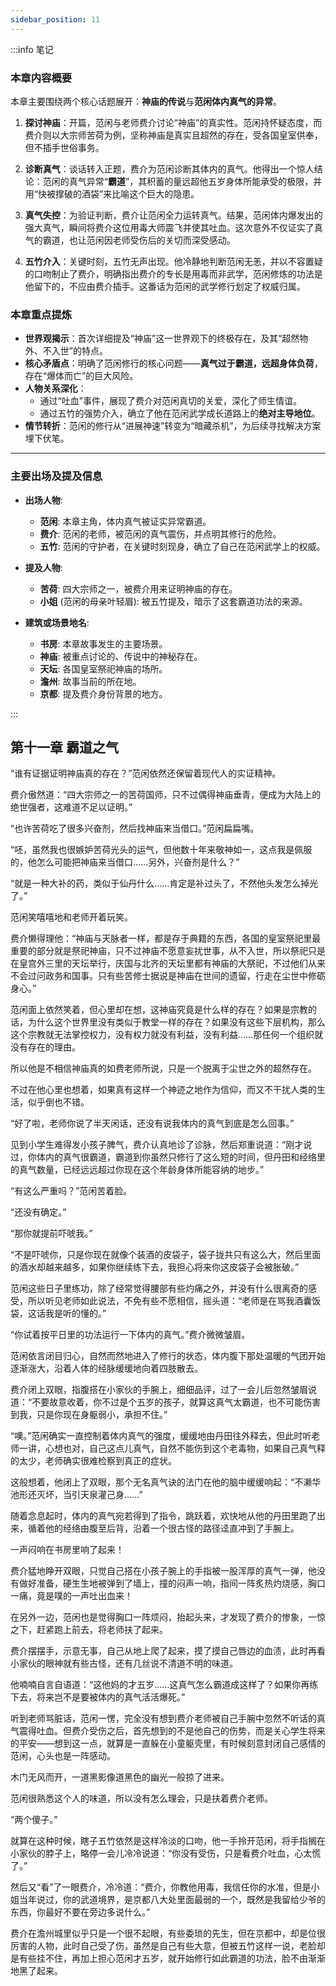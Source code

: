 ```yaml
---
sidebar_position: 11
---
```


:::info 笔记

### 本章内容概要

本章主要围绕两个核心话题展开：**神庙的传说**与**范闲体内真气的异常**。

1.  **探讨神庙**：开篇，范闲与老师费介讨论“神庙”的真实性。范闲持怀疑态度，而费介则以大宗师苦荷为例，坚称神庙是真实且超然的存在，受各国皇室供奉，但不插手世俗事务。

2.  **诊断真气**：谈话转入正题，费介为范闲诊断其体内的真气。他得出一个惊人结论：范闲的真气异常“**霸道**”，其积蓄的量远超他五岁身体所能承受的极限，并用“快被撑破的酒袋”来比喻这个巨大的隐患。

3.  **真气失控**：为验证判断，费介让范闲全力运转真气。结果，范闲体内爆发出的强大真气，瞬间将费介这位用毒大师震飞并使其吐血。这次意外不仅证实了真气的霸道，也让范闲因老师受伤后的关切而深受感动。

4.  **五竹介入**：关键时刻，五竹无声出现。他冷静地判断范闲无恙，并以不容置疑的口吻制止了费介，明确指出费介的专长是用毒而非武学，范闲修炼的功法是他留下的，不应由费介插手。这番话为范闲的武学修行划定了权威归属。

### 本章重点提炼

*   **世界观揭示**：首次详细提及“神庙”这一世界观下的终极存在，及其“超然物外、不入世”的特点。
*   **核心矛盾点**：明确了范闲修行的核心问题——**真气过于霸道，远超身体负荷**，存在“爆体而亡”的巨大风险。
*   **人物关系深化**：
    *   通过“吐血”事件，展现了费介对范闲真切的关爱，深化了师生情谊。
    *   通过五竹的强势介入，确立了他在范闲武学成长道路上的**绝对主导地位**。
*   **情节转折**：范闲的修行从“进展神速”转变为“暗藏杀机”，为后续寻找解决方案埋下伏笔。

---

### 主要出场及提及信息

*   **出场人物**:
    *   **范闲**: 本章主角，体内真气被证实异常霸道。
    *   **费介**: 范闲的老师，被范闲的真气震伤，并点明其修行的危险。
    *   **五竹**: 范闲的守护者，在关键时刻现身，确立了自己在范闲武学上的权威。

*   **提及人物**:
    *   **苦荷**: 四大宗师之一，被费介用来证明神庙的存在。
    *   **小姐** (范闲的母亲叶轻眉): 被五竹提及，暗示了这套霸道功法的来源。

*   **建筑或场景地名**:
    *   **书房**: 本章故事发生的主要场景。
    *   **神庙**: 被重点讨论的、传说中的神秘存在。
    *   **天坛**: 各国皇室祭祀神庙的场所。
    *   **澹州**: 故事当前的所在地。
    *   **京都**: 提及费介身份背景的地方。

:::

## 第十一章 **霸道之气**

“谁有证据证明神庙真的存在？”范闲依然还保留着现代人的实证精神。

费介傲然道：“四大宗师之一的苦荷国师，只不过偶得神庙垂青，便成为大陆上的绝世强者，这难道不足以证明。”

“也许苦荷吃了很多兴奋剂，然后找神庙来当借口。”范闲扁扁嘴。

“呸，虽然我也很嫉妒苦荷光头的运气，但他数十年来敬神如一，这点我是佩服的，他怎么可能把神庙来当借口……另外，兴奋剂是什么？”

“就是一种大补的药，类似于仙丹什么……肯定是补过头了，不然他头发怎么掉光了。”

范闲笑嘻嘻地和老师开着玩笑。

费介懒得理他：“神庙与天脉者一样，都是存于典籍的东西，各国的皇室祭祀里最重要的部分就是祭祀神庙，只不过神庙不愿意妄扰世事，从不入世，所以祭祀只是在皇宫外三里的天坛举行，庆国与北齐的天坛里都有神庙的大祭祀，不过他们从来不会过问政务和国事。只有些苦修士据说是神庙在世间的遗留，行走在尘世中修砺身心。”

范闲面上依然笑着，但心里却在想，这神庙究竟是什么样的存在？如果是宗教的话，为什么这个世界里没有类似于教堂一样的存在？如果没有这些下层机构，那么这个宗教就无法掌控权力，没有权力就没有利益，没有利益……那任何一个组织就没有存在的理由。

所以他是不相信神庙真的如费老师所说，只是一个脱离于尘世之外的超然存在。

不过在他心里也想着，如果真有这样一个神迹之地作为信仰，而又不干扰人类的生活，似乎倒也不错。

“好了啦，老师你说了半天闲话，还没有说我体内的真气到底是怎么回事。”

见到小学生难得发小孩子脾气，费介认真地诊了诊脉，然后郑重说道：“刚才说过，你体内的真气很霸道，霸道到你虽然只修行了这么短的时间，但丹田和经络里的真气数量，已经远远超过你现在这个年龄身体所能容纳的地步。”

“有这么严重吗？”范闲苦着脸。

“还没有确定。”

“那你就提前吓唬我。”

“不是吓唬你，只是你现在就像个装酒的皮袋子，袋子拢共只有这么大，然后里面的酒水却越来越多，如果你继续练下去，我担心将来你这皮袋子会被胀破。”

范闲这些日子里练功，除了经常觉得腰部有些灼痛之外，并没有什么很离奇的感受，所以听见老师如此说法，不免有些不愿相信，摇头道：“老师是在骂我酒囊饭袋，这话我是听的懂的。”

“你试着按平日里的功法运行一下体内的真气。”费介微微皱眉。

范闲依言闭目归心，自然而然地进入了修行的状态，体内腹下那处温暖的气团开始逐渐涨大，沿着人体的经脉缓缓地向着四肢散去。

费介闭上双眼，指腹搭在小家伙的手腕上，细细品评，过了一会儿后忽然皱眉说道：“不要故意收着，你不过是个五岁的孩子，就算这真气太霸道，也不可能伤害到我，只是你现在身躯弱小，承担不住。”

“噢。”范闲确实一直控制着体内真气的强度，缓缓地由丹田往外释去，但此时听老师一讲，心想也对，自己这点儿真气，自然不能伤到这个老毒物，如果自己真气释的太少，老师确实很难检察到真正的症状。

这般想着，他闭上了双眼，那个无名真气诀的法门在他的脑中缓缓响起：“不濑华池形还灭坏，当引天泉灌己身……”

随着念息起时，体内的真气宛若得到了指令，跳跃着，欢快地从他的丹田里跑了出来，循着他的经络由腹至后背，沿着一个很古怪的路径迳直冲到了手腕上。

一声闷响在书房里响了起来！

费介猛地睁开双眼，只觉自己搭在小孩子腕上的手指被一股浑厚的真气一弹，他没有做好准备，硬生生地被弹到了墙上，撞的闷声一响，指间一阵炙热灼烧感，胸口一痛，竟是噗的一声吐出血来！

在另外一边，范闲也是觉得胸口一阵烦闷，抬起头来，才发现了费介的惨象，一惊之下，赶紧跑上前去，将老师扶了起来。

费介摆摆手，示意无事，自己从地上爬了起来，摸了摸自己唇边的血渍，此时再看小家伙的眼神就有些古怪，还有几丝说不清道不明的味道。

他喃喃自言自语道：“这他妈的才五岁……这真气怎么霸道成这样了？如果你再练下去，将来岂不是要被体内的真气活活爆死。”

听到老师骂脏话，范闲一愣，完全没有想到费介老师被自己手腕中忽然不听话的真气震得吐血。但费介受伤之后，首先想到的不是他自己的伤势，而是关心学生将来的平安——想到这一点，就算是一直躲在小童躯壳里，有时候刻意封闭自己感情的范闲，心头也是一阵感动。

木门无风而开，一道黑影像道黑色的幽光一般掠了进来。

范闲很熟悉这个人的味道，所以没有怎么理会，只是扶着费介老师。

“两个傻子。”

就算在这种时候，瞎子五竹依然是这样冷淡的口吻，他一手拎开范闲，将手指搁在小家伙的脖子上，略停一会儿冷冷说道：“你没有受伤，只是看费介吐血，心太慌了。”

然后又“看”了一眼费介，冷冷道：“费介，你教他用毒，我信任你的水准，但是小姐当年说过，你的武道境界，是京都八大处里面最弱的一个，既然是我留给少爷的东西，你最好不要在旁边多说什么。”

费介在澹州城里似乎只是一个很不起眼，有些委琐的先生，但在京都中，却是位很厉害的人物，此时自己受了伤，虽然是自己有些大意，但被五竹这样一说，老脸却是有些挂不住，再加上担心范闲才五岁，就开始修行如此霸道的功法，脸不由渐渐地黑了起来。

